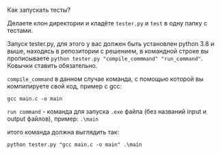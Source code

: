 Как запускать тесты? 

Делаете клон директории и кладёте `tester.py` и `test` в одну папку с тестами.

Запуск tester.py, для этого у вас должен  быть установлен python 3.8 и выше, находясь в репозитории с решением, 
в командной строке вы прописываете `python tester.py "compile_commmand" "run_command"`. Ковычки ставить обязательно.

`compile_command` в данном случае команда, с помощью которой вы компилируете свой код, пример с gcc:

`gcc main.c -o main`

`run command` - команда для запуска `.exe` файла (без названий input и output файлов), пример:
`.\main`

итого команда должна выглядить так:

`python tester.py "gcc main.c -o main" .\main`
